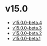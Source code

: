 # v15.0

- [v15.0.0-beta.4](v15.0.0-4.ja.md)
- [v15.0.0-beta.3](v15.0.0-3.ja.md)
- [v15.0.0-beta.2](v15.0.0-2.ja.md)
- [v15.0.0-beta.1](v15.0.0-1.ja.md)
